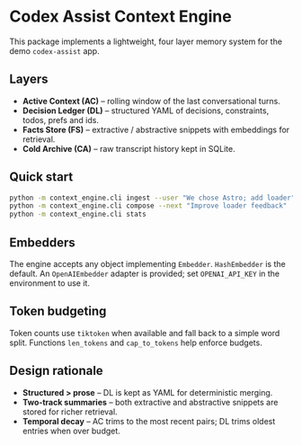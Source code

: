 # Codex Assist Context Engine

This package implements a lightweight, four layer memory system for the demo `codex-assist` app.

## Layers
- **Active Context (AC)** – rolling window of the last conversational turns.
- **Decision Ledger (DL)** – structured YAML of decisions, constraints, todos, prefs and ids.
- **Facts Store (FS)** – extractive / abstractive snippets with embeddings for retrieval.
- **Cold Archive (CA)** – raw transcript history kept in SQLite.

## Quick start
```bash
python -m context_engine.cli ingest --user "We chose Astro; add loader" --assistant "Done; TODO confetti"
python -m context_engine.cli compose --next "Improve loader feedback"
python -m context_engine.cli stats
```

## Embedders
The engine accepts any object implementing `Embedder`. `HashEmbedder` is the default. An `OpenAIEmbedder`
adapter is provided; set `OPENAI_API_KEY` in the environment to use it.

## Token budgeting
Token counts use `tiktoken` when available and fall back to a simple word split. Functions `len_tokens` and
`cap_to_tokens` help enforce budgets.

## Design rationale
- **Structured > prose** – DL is kept as YAML for deterministic merging.
- **Two‑track summaries** – both extractive and abstractive snippets are stored for richer retrieval.
- **Temporal decay** – AC trims to the most recent pairs; DL trims oldest entries when over budget.
